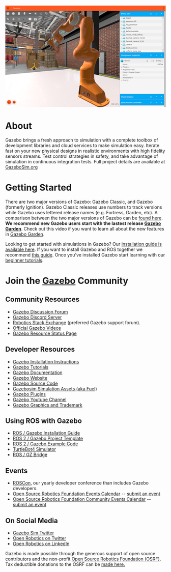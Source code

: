 ![A Gazebo Simulation](./img/gazebosim.png "A gazebo simulation")

# About 
Gazebo brings a fresh approach to simulation with a complete toolbox of development libraries and cloud services to make simulation easy. Iterate fast on your new physical designs in realistic environments with high fidelity sensors streams. Test control strategies in safety, and take advantage of simulation in continuous integration tests. Full project details are available at [GazeboSim.org](https://gazebosim.org/home)

# Getting Started 
There are two major versions of Gazebo: Gazebo Classic, and Gazebo (formerly Ignition). Gazebo Classic releases use numbers to track versions while Gazebo uses lettered release names (e.g. Fortress, Garden, etc). A comparison between the two major versions of Gazebo can be [found here](https://gazebosim.org/docs/garden/comparisone). **We recommend new Gazebo users start with the lastest release [Gazebo Garden](https://www.openrobotics.org/blog/2022/10/3/gazebo-garden-released)**. Check out this video if you want to learn all about the new features in [Gazebo Garden](https://www.youtube.com/watch?v=k5vgdqjRWuw). 

Looking to get started with simulations in Gazebo? Our [installation guide is available here](https://gazebosim.org/docs/latest/ros_installation). If you want to install Gazebo and ROS together we recommend [this guide]((https://gazebosim.org/docs/latest/ros_installation)). Once you've installed Gazebo start learning with our [beginner tutorials](https://gazebosim.org/docs/garden/tutorials).

# Join the [Gazebo](https://gazebosim.org/home) Community

## Community Resources
* [Gazebo Discussion Forum](https://community.gazebosim.org/)
* [Gazebo Discord Server](https://discord.com/servers/open-robotics-1077825543698927656)
* [Robotics Stack Exchange](https://robotics.stackexchange.com/) (preferred Gazebo support forum).
* [Official Gazebo Videos](https://vimeo.com/osrfoundation)
* [Gazebo Resource Status Page](https://status.openrobotics.org/)

## Developer Resources
* [Gazebo Installation Instructions](https://gazebosim.org/docs/latest/ros_installation)
* [Gazebo Tutorials](https://gazebosim.org/docs/garden/tutorials)
* [Gazebo Documentation](https://gazebosim.org/docs)
* [Gazebo Website](https://gazebosim.org/home)
* [Gazebo Source Code](https://github.com/gazebosim)
* [Gazebosim Simulation Assets (aka Fuel)](https://app.gazebosim.org/fuel/models)
* [Gazebo Plugins](https://gazebosim.org/api/sim/7/createsystemplugins.html)
* [Gazebo Youtube Channel](https://www.youtube.com/@GazeboSim)
* [Gazebo Graphics and Trademark](https://gazebosim.org/media)

## Using ROS with Gazebo
* [ROS / Gazebo Installation Guide](https://gazebosim.org/docs/latest/ros_installation)
* [ROS 2 / Gazebo Project Template](https://github.com/gazebosim/ros_gz_project_template)
* [ROS 2 / Gazebo Example Code](https://github.com/gazebosim/ros_gz/tree/ros2/ros_gz_sim_demos)
* [TurtleBot4 Simulator](https://turtlebot.github.io/turtlebot4-user-manual/software/turtlebot4_simulator.html)
* [ROS / GZ Bridge](https://github.com/gazebosim/ros_gz)

## Events
* [ROSCon](https://roscon.ros.org), our yearly developer conference than includes Gazebo developers. 
* [Open Source Robotics Foundation Events Calendar](https://calendar.google.com/calendar/u/0/embed?src=agf3kajirket8khktupm9go748@group.calendar.google.com&ctz=America/Los_Angeles) -- [submit an event](https://bit.ly/OSRFCalendarForm)
* [Open Source Robotics Foundation Community Events Calendar](https://calendar.google.com/calendar/embed?src=c_3fc5c4d6ece9d80d49f136c1dcd54d7f44e1acefdbe87228c92ff268e85e2ea0%40group.calendar.google.com&ctz=America%2FLos_Angeles) -- [submit an event](https://bit.ly/OSRFCommunityCalendar)

## On Social Media
  * [Gazebo Sim Twitter](https://twitter.com/GazeboSim)
  * [Open Robotics on Twitter](https://twitter.com/OpenRoboticsOrg)
  * [Open Robotics on LinkedIn](https://www.linkedin.com/company/open-source-robotics-foundation)


Gazebo is made possible through the generous support of open source contributors and the non-profit [Open Source Robotics Foundation (OSRF)](https://www.openrobotics.org/). Tax deductible donations to the OSRF can be [made here.](https://donorbox.org/support-open-robotics?utm_medium=qrcode&utm_source=qrcode)


